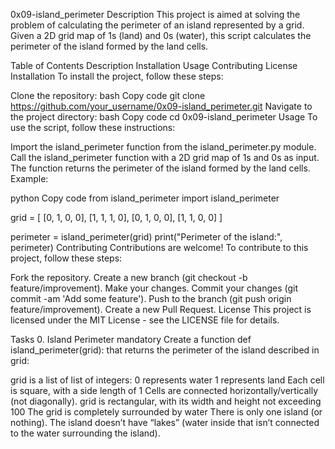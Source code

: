 0x09-island_perimeter
Description
This project is aimed at solving the problem of calculating the perimeter of an island represented by a grid. Given a 2D grid map of 1s (land) and 0s (water), this script calculates the perimeter of the island formed by the land cells.

Table of Contents
Description
Installation
Usage
Contributing
License
Installation
To install the project, follow these steps:

Clone the repository:
bash
Copy code
git clone https://github.com/your_username/0x09-island_perimeter.git
Navigate to the project directory:
bash
Copy code
cd 0x09-island_perimeter
Usage
To use the script, follow these instructions:

Import the island_perimeter function from the island_perimeter.py module.
Call the island_perimeter function with a 2D grid map of 1s and 0s as input.
The function returns the perimeter of the island formed by the land cells.
Example:

python
Copy code
from island_perimeter import island_perimeter

grid = [
    [0, 1, 0, 0],
    [1, 1, 1, 0],
    [0, 1, 0, 0],
    [1, 1, 0, 0]
]

perimeter = island_perimeter(grid)
print("Perimeter of the island:", perimeter)
Contributing
Contributions are welcome! To contribute to this project, follow these steps:

Fork the repository.
Create a new branch (git checkout -b feature/improvement).
Make your changes.
Commit your changes (git commit -am 'Add some feature').
Push to the branch (git push origin feature/improvement).
Create a new Pull Request.
License
This project is licensed under the MIT License - see the LICENSE file for details.

Tasks
0. Island Perimeter
mandatory
Create a function def island_perimeter(grid): that returns the perimeter of the island described in grid:

grid is a list of list of integers:
0 represents water
1 represents land
Each cell is square, with a side length of 1
Cells are connected horizontally/vertically (not diagonally).
grid is rectangular, with its width and height not exceeding 100
The grid is completely surrounded by water
There is only one island (or nothing).
The island doesn’t have “lakes” (water inside that isn’t connected to the water surrounding the island).
